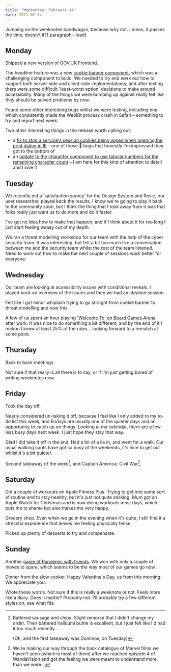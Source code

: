 ```yaml
---
title: "Weeknotes: February 14"
date: 2021-02-14
---
```


Jumping on the weeknotes bandwagon, because why not. I mean, it passes the time, doesn't it?{.paragraph--lead}

## Monday

Shipped [a new version of GOV.UK Frontend](https://github.com/alphagov/govuk-frontend/releases/tag/v3.11.0).

The headline feature was a new [cookie banner component](https://design-system.service.gov.uk/components/cookie-banner/), which was a challenging component to build. We needed to try and work out how to support both server-side and client-side implementations, and after testing there were some difficult 'least-worst option' decisions to make around accessibility. Many of the things we were bumping up against really felt like they should be solved problems by now.

Found some other interesting bugs whilst we were testing, including one which consistently made the WebKit process crash in Safari – something to try and report next week.

Two other interesting things in the release worth calling out:

- a [fix to stop a service's session cookies being wiped when opening the print dialog in IE](https://github.com/alphagov/govuk-frontend/pull/2045) – one of those 🤯 bugs that honestly I'm impressed they got to the bottom of
- an [update to the character component to use tabular numbers for the remaining character count](https://github.com/alphagov/govuk-frontend/pull/2092) – I am here for this kind of attention to detail and I love it

## Tuesday

We recently did a 'satisfaction survey' for the Design System and Rosie, our user researcher, played back the results. I know we're going to play it back to the community soon, but I think the thing that I took away from it was that folks really just want us to do more and do it faster.

I've got no idea how to make that happen, and if I think about it for too long I just start feeling waaay out of my depth.

We ran a threat modelling workshop for our team with the help of the cyber security team. It was interesting, but felt a bit too much like a conversation between me and the security team whilst the rest of the team listened. Need to work out how to make the next couple of sessions work better for everyone.

## Wednesday

Our team are looking at accessibility issues with conditional reveals. I played back an overview of the issues and then we had an ideation session.

Felt like I got minor whiplash trying to go straight from cookie banner to threat modelling and now this.

A few of us spent an hour playing ['Welcome To' on Board Games Arena](https://en.boardgamearena.com/gamepanel?game=welcometo) after work. It was nice to do something a bit different, and by the end of it I reckon I knew at least 25% of the rules… looking forward to a rematch at some point.

## Thursday

Back to back meetings.

Not sure if that really is all there is to say, or if I'm just getting bored of writing weeknotes now.

## Friday

Took the day off.

Nearly considered un-taking it off, because I feel like I only added to my to-do list this week, and Fridays are usually one of the quieter days and an opportunity to catch up on things. Looking at my calendar, there are a few less busy days next week. I just hope they stay that way.

Glad I did take it off in the end. Had a bit of a lie in, and went for a walk. Our usual walking spots have got so busy at the weekends, it's nice to get out whilst it's a bit quieter.

Second takeaway of the week[^1], and Captain America: Civil War[^2].

## Saturday

Did a couple of workouts on Apple Fitness Plus. Trying to get into some sort of routine and to stay healthy, but it's just not quite sticking. Mum got an Apple Watch for Christmas and is now doing workouts most days, which puts me to shame but also makes me very happy.

Grocery shop. Even when we go in the evening when it's quite, I still find it a stressful experience that leaves me feeling physically tense.

Picked up plenty of desserts to try and compensate.

## Sunday

Another [game of Pandemic with friends](/posts/playing-board-games-remotely-with-friends/). We won with only a couple of moves to spare, which seems to be the way most of our games go now.

Dinner from the slow cooker. Happy Valentine's Day, us from this morning. We appreciate you.

Wrote these words. Not sure if this is really a weeknote or not. Feels more like a diary. Does it matter? Probably not. I'll probably try a few different styles on, see what fits.

[^1]: Battered sausage and chips. Slight remorse that I didn't change my order. Their battered halloumi buttie is excellent, but I just felt like I'd had it too much recently…

      (Oh, and the first takeaway was Dominos, on Tuesday)

[^2]: We're making our way through the back catalogue of Marvel films we haven't seen (which is most of them) after we reached episode 4 of WandaVision and got the feeling we were meant to understand more than we were…
